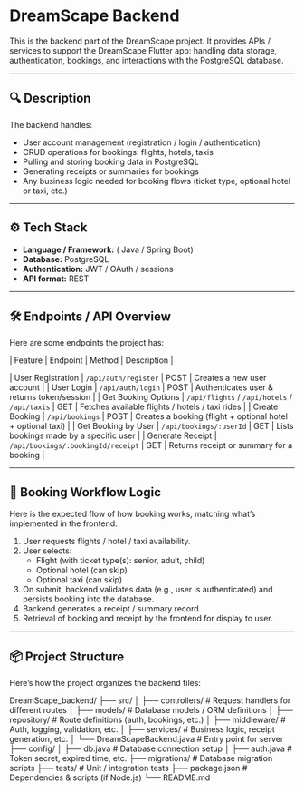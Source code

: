 # DreamScape Backend

This is the backend part of the DreamScape project. It provides APIs / services to support the DreamScape Flutter app: handling data storage, authentication, bookings, and interactions with the PostgreSQL database.

---

## 🔍 Description

The backend handles:

- User account management (registration / login / authentication)  
- CRUD operations for bookings: flights, hotels, taxis  
- Pulling and storing booking data in PostgreSQL  
- Generating receipts or summaries for bookings  
- Any business logic needed for booking flows (ticket type, optional hotel or taxi, etc.)

---

## ⚙️ Tech Stack

- **Language / Framework:** ( Java / Spring Boot)  
- **Database:** PostgreSQL  
- **Authentication:** JWT / OAuth / sessions  
- **API format:** REST   
  

---

## 🛠️ Endpoints / API Overview

Here are some endpoints the project has:

| Feature | Endpoint | Method | Description |

| User Registration | `/api/auth/register` | POST | Creates a new user account |
| User Login | `/api/auth/login` | POST | Authenticates user & returns token/session |
| Get Booking Options | `/api/flights` / `/api/hotels` / `/api/taxis` | GET | Fetches available flights / hotels / taxi rides |
| Create Booking | `/api/bookings` | POST | Creates a booking (flight + optional hotel + optional taxi) |
| Get Booking by User | `/api/bookings/:userId` | GET | Lists bookings made by a specific user |
| Generate Receipt | `/api/bookings/:bookingId/receipt` | GET | Returns receipt or summary for a booking |

---

## 🧱 Booking Workflow Logic

Here is the expected flow of how booking works, matching what’s implemented in the frontend:

1. User requests flights / hotel / taxi availability.  
2. User selects:
   - Flight (with ticket type(s): senior, adult, child)  
   - Optional hotel (can skip)  
   - Optional taxi (can skip)  
3. On submit, backend validates data (e.g., user is authenticated) and persists booking into the database.  
4. Backend generates a receipt / summary record.  
5. Retrieval of booking and receipt by the frontend for display to user.

---

## 📦 Project Structure

Here’s how the project organizes the backend files:

DreamScape_backend/
├── src/
│ ├── controllers/ # Request handlers for different routes
│ ├── models/ # Database models / ORM definitions
│ ├── repository/ # Route definitions (auth, bookings, etc.)
│ ├── middleware/ # Auth, logging, validation, etc.
│ ├── services/ # Business logic, receipt generation, etc.
│ └── DreamScapeBackend.java  # Entry point for server
├── config/
│ ├── db.java # Database connection setup
│ ├── auth.java # Token secret, expired time, etc.
├── migrations/ # Database migration scripts
├── tests/ # Unit / integration tests
├── package.json # Dependencies & scripts (if Node.js)
└── README.md


